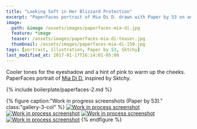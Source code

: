 ```yaml
---
title: "Looking Soft in Her Blizzard Protection"
excerpt: "PaperFaces portrait of Mia Di D. drawn with Paper by 53 on an iPad."
image: 
  path: &image /assets/images/paperfaces-mia-di.jpg 
  feature: *image
  teaser: /assets/images/paperfaces-mia-di-teaser.jpg
  thumbnail: /assets/images/paperfaces-mia-di-150.jpg
tags: [portrait, illustration, Paper by 53, Sktchy]
last_modified_at: 2017-01-17T16:14:01-05:00
---
```


Cooler tones for the eyeshadow and a hint of pink to warm up the cheeks. PaperFaces portrait of [Mia Di D.](http://sktchy.com/BBBOaH ) inspired by Sktchy.

{% include boilerplate/paperfaces-2.md %}

{% figure caption:"Work in progress screenshots (Paper by 53)." class:"gallery-3-col" %}
[![Work in process screenshot](/assets/images/paperfaces-mia-di-process-1-600.jpg)](/assets/images/paperfaces-mia-di-process-1-lg.jpg)
[![Work in process screenshot](/assets/images/paperfaces-mia-di-process-2-600.jpg)](/assets/images/paperfaces-mia-di-process-2-lg.jpg)
[![Work in process screenshot](/assets/images/paperfaces-mia-di-process-3-600.jpg)](/assets/images/paperfaces-mia-di-process-3-lg.jpg)
[![Work in process screenshot](/assets/images/paperfaces-mia-di-process-4-600.jpg)](/assets/images/paperfaces-mia-di-process-4-lg.jpg)
{% endfigure %}
